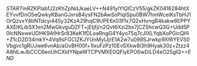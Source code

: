 $START$mRZKPlabfJ2zKhZpNdJkaeLV++N491ylYlQlCzV55/gkZK0416284htXEYvvfDnO5eQwkyKBanGJxrsB4yxFN2bAwSoPiqISpu0BW7hmWceiKsTbHJ1OrQzvxY4bNTdcyi445y32KzA29hqC9UPE6x03f1x7Q2vHvngB4kakw6EPPYAXEIKLibSX1en2MwGkvguDZFT+jEtjfj/n2Qvt6Xzi2bx7jCZShcwQ3G+Udd5P0IcNNxweUOHK9AfHrSr83KeK1fDLoaRngG4Y4yo75q7cJIXLYqbXoPGicQHi+Z1cD2D34mkY+4Vq9sFGCIZKJYUnMylJjrE1A2w7u099SJrwkp9Xf6YEVS0Vbgvc1gRUJwe6vnAb/aOvBH00f+1IxuFzPz10EvSXkw8l3h9Hyak30z+Ztzz4A8hlLwJbCCC6eoUhCXldYNpeWTCPVMXE0QFlyEPO6wDiLD4eO25glQ==$END$